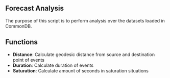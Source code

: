 Forecast Analysis
------------------
The purpose of this script is to perform analysis over the datasets loaded in CommonDB.


Functions
----------
* **Distance**: Calculate geodesic distance from source and destination point of events
* **Duration**: Calculate duration of events
* **Saturation**: Calculate amount of seconds in saturation situations
